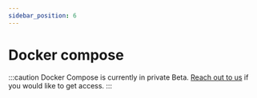 ```yaml
---
sidebar_position: 6
---
```


# Docker compose

:::caution
Docker Compose is currently in private Beta. [Reach out to us](mailto:support@mogenius.com) if you would like to get access.
:::